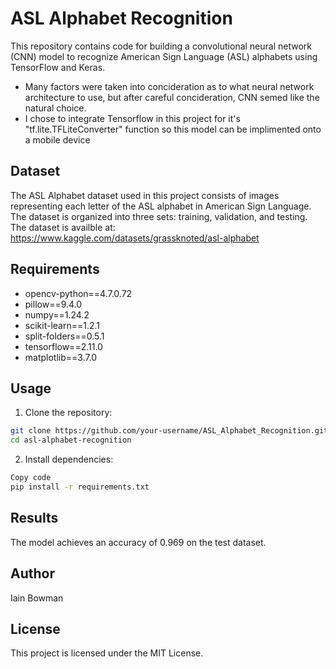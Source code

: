 # ASL Alphabet Recognition
This repository contains code for building a convolutional neural network (CNN) model to recognize American Sign Language (ASL) alphabets using TensorFlow and Keras.
* Many factors were taken into concideration as to what neural network architecture to use, but after careful concideration, CNN semed like the natural choice.
* I chose to integrate Tensorflow in this project for it's "tf.lite.TFLiteConverter" function so this model can be implimented onto a mobile device


## Dataset
The ASL Alphabet dataset used in this project consists of images representing each letter of the ASL alphabet in American Sign Language. The dataset is organized into three sets: training, validation, and testing. The dataset is availble at: https://www.kaggle.com/datasets/grassknoted/asl-alphabet

## Requirements
* opencv-python==4.7.0.72
* pillow==9.4.0
* numpy==1.24.2
* scikit-learn==1.2.1
* split-folders==0.5.1
* tensorflow==2.11.0
* matplotlib==3.7.0

## Usage
1) Clone the repository:
``` bash
git clone https://github.com/your-username/ASL_Alphabet_Recognition.git
cd asl-alphabet-recognition
```
2) Install dependencies:
``` bash
Copy code
pip install -r requirements.txt
```
## Results
The model achieves an accuracy of 0.969 on the test dataset.

## Author
Iain Bowman

## License
This project is licensed under the MIT License.
